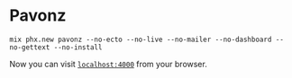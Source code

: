 # Pavonz

`mix phx.new pavonz --no-ecto --no-live --no-mailer --no-dashboard --no-gettext --no-install`

Now you can visit [`localhost:4000`](http://localhost:4000) from your browser.
